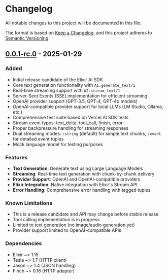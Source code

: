 # Changelog

All notable changes to this project will be documented in this file.

The format is based on [Keep a Changelog](https://keepachangelog.com/en/1.0.0/),
and this project adheres to [Semantic Versioning](https://semver.org/spec/v2.0.0.html).

## [0.0.1-rc.0] - 2025-01-29

### Added

- Initial release candidate of the Elixir AI SDK
- Core text generation functionality with `AI.generate_text/1`
- Real-time streaming support with `AI.stream_text/1`
- Server-Sent Events (SSE) implementation for efficient streaming
- OpenAI provider support (GPT-3.5, GPT-4, GPT-4o models)
- OpenAI-compatible provider support for local LLMs (LM Studio, Ollama, etc.)
- Comprehensive test suite based on Vercel AI SDK tests
- Stream event types: text_delta, tool_call, finish, error
- Proper backpressure handling for streaming responses
- Dual streaming modes: `:string` (default) for simple text chunks, `:event` for detailed event tuples
- Mock language model for testing purposes

### Features

- **Text Generation**: Generate text using Large Language Models
- **Streaming**: Real-time text generation with chunk-by-chunk delivery
- **Provider Support**: OpenAI and OpenAI-compatible providers
- **Elixir Integration**: Native integration with Elixir's Stream API
- **Error Handling**: Comprehensive error handling with tagged tuples

### Known Limitations

- This is a release candidate and API may change before stable release
- Tool calling implementation is in progress
- Limited to text generation (no image/audio generation yet)
- Provider support limited to OpenAI-compatible APIs

### Dependencies

- Elixir ~> 1.15
- Tesla ~> 1.7 (HTTP client)
- Jason ~> 1.4 (JSON handling)
- Finch ~> 0.16 (HTTP adapter)

[0.0.1-rc.0]: https://github.com/elepedus/elixir-ai-sdk/releases/tag/v0.0.1-rc.0